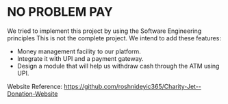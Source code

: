 # NO PROBLEM PAY

We tried to implement this project by using the Software Engineering principles
This is not the complete project.
We intend to add these features:
  - Money management facility to our platform.
  - Integrate it with UPI and a payment gateway.
  - Design a module that will help us withdraw cash through the ATM using UPI.

Website Reference:
https://github.com/roshnideyic365/Charity-Jet--Donation-Website
